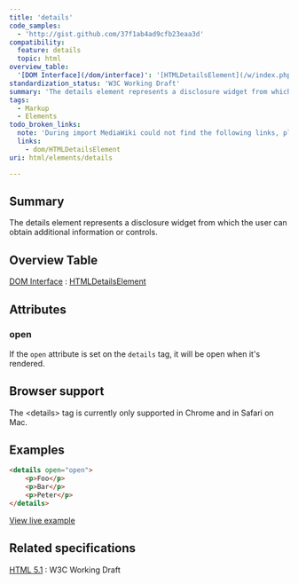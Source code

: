 ```yaml
---
title: 'details'
code_samples:
  - 'http://gist.github.com/37f1ab4ad9cfb23eaa3d'
compatibility:
  feature: details
  topic: html
overview_table:
  '[DOM Interface](/dom/interface)': '[HTMLDetailsElement](/w/index.php?title=dom/HTMLDetailsElement&action=edit&redlink=1)'
standardization_status: 'W3C Working Draft'
summary: 'The details element represents a disclosure widget from which the user can obtain additional information or controls.'
tags:
  - Markup
  - Elements
todo_broken_links:
  note: 'During import MediaWiki could not find the following links, please fix and adjust this list.'
  links:
    - dom/HTMLDetailsElement
uri: html/elements/details

---
```

## Summary

The details element represents a disclosure widget from which the user can obtain additional information or controls.

## Overview Table

[DOM Interface](/dom/interface)
:   [HTMLDetailsElement](/w/index.php?title=dom/HTMLDetailsElement&action=edit&redlink=1)

## Attributes

### open

If the `open` attribute is set on the `details` tag, it will be open when it's rendered.

## Browser support

The \<details\> tag is currently only supported in Chrome and in Safari on Mac.

## Examples

``` html
<details open="open">
    <p>Foo</p>
    <p>Bar</p>
    <p>Peter</p>
</details>
```

[View live example](http://code.webplatform.org/gist/37f1ab4ad9cfb23eaa3d)

## Related specifications

[HTML 5.1](http://www.w3.org/TR/html51/interactive-elements.html#the-details-element)
:   W3C Working Draft

